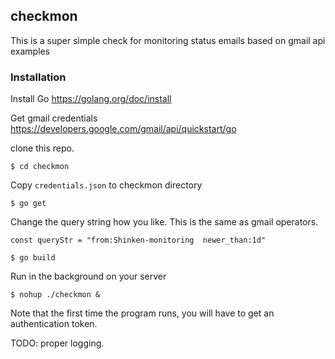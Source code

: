 ## checkmon

This is a super simple check for monitoring status emails based on gmail api examples


### Installation

Install Go https://golang.org/doc/install

Get gmail credentials https://developers.google.com/gmail/api/quickstart/go


clone this repo. 

`$ cd checkmon`

Copy `credentials.json` to checkmon directory

`$ go get`

Change the query string how you like. This is the same as gmail operators.

`const queryStr = "from:Shinken-monitoring  newer_than:1d"`

`$ go build`

Run in the background on your server

`$ nohup ./checkmon &` 

Note that the first time the program runs, you will have to get an authentication token.
 
TODO: proper logging. 

